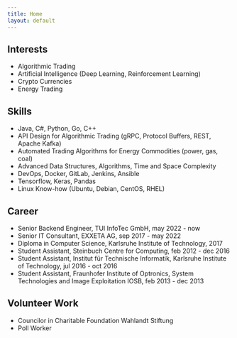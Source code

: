 ```yaml
---
title: Home
layout: default
---
```


## Interests
* Algorithmic Trading
* Artificial Intelligence (Deep Learning, Reinforcement Learning)
* Crypto Currencies
* Energy Trading

## Skills
* Java, C#, Python, Go, C++
* API Design for Algorithmic Trading (gRPC, Protocol Buffers, REST, Apache Kafka)
* Automated Trading Algorithms for Energy Commodities (power, gas, coal)
* Advanced Data Structures, Algorithms, Time and Space Complexity
* DevOps, Docker, GitLab, Jenkins, Ansible
* Tensorflow, Keras, Pandas
* Linux Know-how (Ubuntu, Debian, CentOS, RHEL)

## Career
* Senior Backend Engineer, TUI InfoTec GmbH, may 2022 - now
* Senior IT Consultant, EXXETA AG, sep 2017 - may 2022
* Diploma in Computer Science, Karlsruhe Institute of Technology, 2017
* Student Assistant, Steinbuch Centre for Computing, feb 2012 - dec 2016
* Student Assistant, Institut für Technische Informatik, Karlsruhe Institute of Technology, jul 2016 - oct 2016
* Student Assistant, Fraunhofer Institute of Optronics, System Technologies and Image Exploitation IOSB, feb 2013 - dec 2013

## Volunteer Work
* Councilor in Charitable Foundation Wahlandt Stiftung
* Poll Worker
